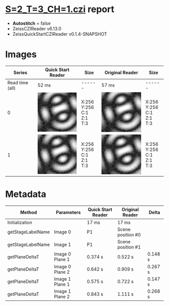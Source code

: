 # [S=2_T=3_CH=1.czi](https://zenodo.org/record/7015307/files/S%3D2_T%3D3_CH%3D1.czi) report
 - **Autostitch** = false
 - ZeissCZIReader v6.13.0
 - ZeissQuickStartCZIReader v0.1.4-SNAPSHOT

# Images 

| Series            | Quick Start Reader | Size | Original Reader | Size |
|-------------------|--------------------|------|-----------------|------|
| Read time (all)   |52 ms|------|57 ms|------|
|0|![S=2_T=3_CH=1.quick_true.flat_true.stitch_false.series_0.jpg](S=2_T=3_CH=1/S=2_T=3_CH=1.quick_true.flat_true.stitch_false.series_0.jpg)|X:256<br>Y:256<br>C:1<br>Z:1<br>T:3|![S=2_T=3_CH=1.quick_false.flat_true.stitch_false.series_0.jpg](S=2_T=3_CH=1/S=2_T=3_CH=1.quick_false.flat_true.stitch_false.series_0.jpg)|X:256<br>Y:256<br>C:1<br>Z:1<br>T:3|
|1|![S=2_T=3_CH=1.quick_true.flat_true.stitch_false.series_1.jpg](S=2_T=3_CH=1/S=2_T=3_CH=1.quick_true.flat_true.stitch_false.series_1.jpg)|X:256<br>Y:256<br>C:1<br>Z:1<br>T:3|![S=2_T=3_CH=1.quick_false.flat_true.stitch_false.series_1.jpg](S=2_T=3_CH=1/S=2_T=3_CH=1.quick_false.flat_true.stitch_false.series_1.jpg)|X:256<br>Y:256<br>C:1<br>Z:1<br>T:3|

# Metadata

|  Method            | Parameters       | Quick Start Reader | Original Reader | Delta  |
| -------------------|------------------|--------------------|-----------------|------- |
| Initialization     |                  |17 ms|17 ms|        |
| getStageLabelName| Image 0 | P1| Scene position #0| |
| getStageLabelName| Image 1 | P1| Scene position #1| |
| getPlaneDeltaT| Image 0 Plane 1 |  0.374 s |  0.522 s | 0.148 s |
| getPlaneDeltaT| Image 0 Plane 2 |  0.642 s |  0.909 s | 0.267 s |
| getPlaneDeltaT| Image 1 Plane 1 |  0.575 s |  0.722 s | 0.147 s |
| getPlaneDeltaT| Image 1 Plane 2 |  0.843 s |  1.111 s | 0.268 s |
